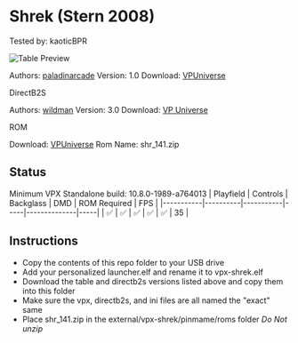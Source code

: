 # Shrek (Stern 2008)
Tested by: kaoticBPR

![Table Preview](https://vpuniverse.com/screenshots/monthly_2022_08/Shrek_Screenshot.png.45dbafb310464e6e2adc81b7aef292b5.png)

Authors: [paladinarcade](https://vpuniverse.com/profile/38767-paladinarcade/)
Version: 1.0
Download: [VPUniverse](https://vpuniverse.com/files/file/11215-shrek-stern-2008mod-10/)

DirectB2S

Authors: [wildman](https://vpuniverse.com/profile/5-wildman/)
Version: 3.0
Download: [VP Universe](https://vpuniverse.com/files/file/2423-shrekstern-2008/)

ROM

Download: [VPUniverse](https://vpuniverse.com/files/file/3310-shrek-v141/)
Rom Name: shr_141.zip

## Status 

Minimum VPX Standalone build: 10.8.0-1989-a764013
| Playfield | Controls | Backglass | DMD | ROM Required | FPS | 
|-----------|----------|-----------|-----|--------------|-----|
| :white_check_mark: | :white_check_mark: | :white_check_mark: | :white_check_mark: | :white_check_mark: | 35 |

## Instructions

- Copy the contents of this repo folder to your USB drive
- Add your personalized launcher.elf and rename it to vpx-shrek.elf
- Download the table and directb2s versions listed above and copy them into this folder
- Make sure the vpx, directb2s, and ini files are all named the "exact" same
- Place shr_141.zip in the external/vpx-shrek/pinmame/roms folder *Do Not unzip*


